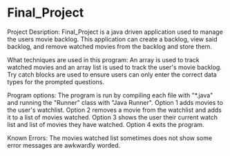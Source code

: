 # Final_Project
Project Desription:
Final_Project is a java driven application used to manage the users movie backlog.
This application can create a backlog, view said backlog, and remove watched movies from the backlog and store them.

What techniques are used in this program:
An array is used to track watched movies and an array list is used to track the user's movie backlog.
Try catch blocks are used to ensure users can only enter the correct data types for the prompted questions.

Program options:
The program is run by compiling each file with "*.java" and running the "Runner" class with "Java Runner".
Option 1 adds movies to the user's watchlist.
Option 2 removes a movie from the watchlist and adds it to a list of movies watched.
Option 3 shows the user their current watch list and list of movies they have watched.
Option 4 exits the program.

Known Errors:
The movies watched list sometimes does not show
some error messages are awkwardly worded.



